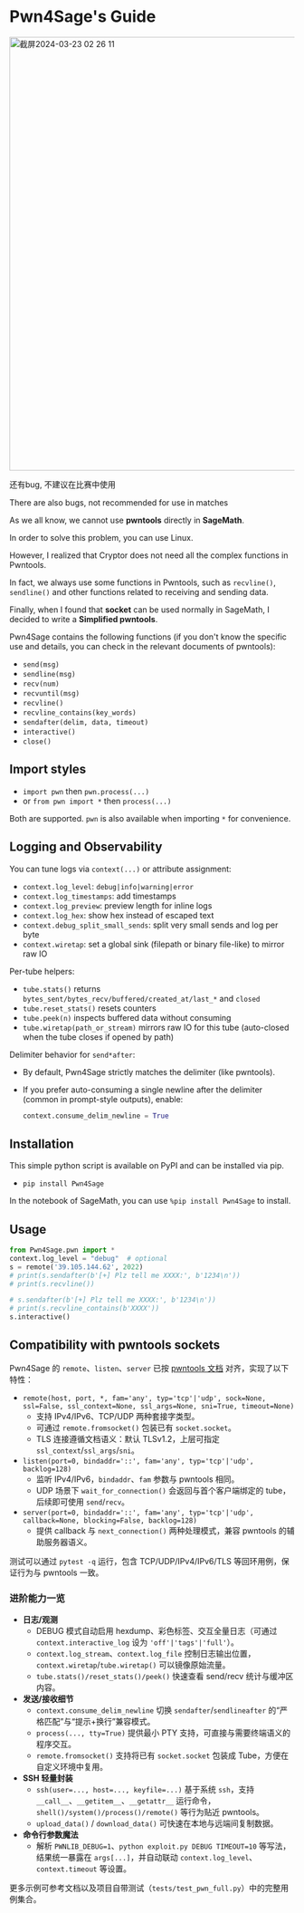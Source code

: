 # Pwn4Sage's Guide

<img width="766" alt="截屏2024-03-23 02 26 11" src="https://github.com/n-WN/Pwn4Sage/assets/30841158/a082f0c8-4705-494f-89d3-d8dde9b94c7e">

还有bug, 不建议在比赛中使用

There are also bugs, not recommended for use in matches

As we all know, we cannot use **pwntools** directly in **SageMath**.

In order to solve this problem, you can use Linux.

However, I realized that Cryptor does not need all the complex functions in Pwntools.

In fact, we always use some functions in Pwntools, such as `recvline()`, `sendline()` and other functions related to receiving and sending data.

Finally, when I found that **socket** can be used normally in SageMath, I decided to write a **Simplified pwntools**.

Pwn4Sage contains the following functions (if you don't know the specific use and details, you can check in the relevant documents of pwntools):

- `send(msg)`
- `sendline(msg)`
- `recv(num)`
- `recvuntil(msg)`
- `recvline()`
- `recvline_contains(key_words)`
- `sendafter(delim, data, timeout)`
- `interactive()`
- `close()`

## Import styles

- `import pwn` then `pwn.process(...)`
- or `from pwn import *` then `process(...)`

Both are supported. `pwn` is also available when importing `*` for convenience.

## Logging and Observability

You can tune logs via `context(...)` or attribute assignment:

- `context.log_level`: `debug|info|warning|error`
- `context.log_timestamps`: add timestamps
- `context.log_preview`: preview length for inline logs
- `context.log_hex`: show hex instead of escaped text
- `context.debug_split_small_sends`: split very small sends and log per byte
- `context.wiretap`: set a global sink (filepath or binary file-like) to mirror raw IO

Per-tube helpers:

- `tube.stats()` returns `bytes_sent/bytes_recv/buffered/created_at/last_*` and `closed`
- `tube.reset_stats()` resets counters
- `tube.peek(n)` inspects buffered data without consuming
- `tube.wiretap(path_or_stream)` mirrors raw IO for this tube (auto-closed when the tube closes if opened by path)

Delimiter behavior for `send*after`:

- By default, Pwn4Sage strictly matches the delimiter (like pwntools).
- If you prefer auto-consuming a single newline after the delimiter (common in prompt-style outputs), enable:

  ```python
  context.consume_delim_newline = True
  ```

## Installation


This simple python script is available on PyPI and can be installed via pip. 

- `pip install Pwn4Sage`

In the notebook of SageMath, you can use `%pip install Pwn4Sage` to install.

## Usage

```python
from Pwn4Sage.pwn import *
context.log_level = "debug"  # optional
s = remote('39.105.144.62', 2022)
# print(s.sendafter(b'[+] Plz tell me XXXX:', b'1234\n'))
# print(s.recvline())

# s.sendafter(b'[+] Plz tell me XXXX:', b'1234\n'))
# print(s.recvline_contains(b'XXXX'))
s.interactive()
```


## Compatibility with pwntools sockets

Pwn4Sage 的 `remote`、`listen`、`server` 已按 [pwntools 文档](https://docs.pwntools.com/en/latest/tubes/sockets.html#) 对齐，实现了以下特性：

- `remote(host, port, *, fam='any', typ='tcp'|'udp', sock=None, ssl=False, ssl_context=None, ssl_args=None, sni=True, timeout=None)`
  - 支持 IPv4/IPv6、TCP/UDP 两种套接字类型。
  - 可通过 `remote.fromsocket()` 包装已有 `socket.socket`。
  - TLS 连接遵循文档语义：默认 TLSv1.2，上层可指定 `ssl_context`/`ssl_args`/`sni`。
- `listen(port=0, bindaddr='::', fam='any', typ='tcp'|'udp', backlog=128)`
  - 监听 IPv4/IPv6，`bindaddr`、`fam` 参数与 pwntools 相同。
  - UDP 场景下 `wait_for_connection()` 会返回与首个客户端绑定的 tube，后续即可使用 `send`/`recv`。
- `server(port=0, bindaddr='::', fam='any', typ='tcp'|'udp', callback=None, blocking=False, backlog=128)`
  - 提供 callback 与 `next_connection()` 两种处理模式，兼容 pwntools 的辅助服务器语义。

测试可以通过 `pytest -q` 运行，包含 TCP/UDP/IPv4/IPv6/TLS 等回环用例，保证行为与 pwntools 一致。

### 进阶能力一览

- **日志/观测**
  - DEBUG 模式自动启用 hexdump、彩色标签、交互全量日志（可通过 `context.interactive_log` 设为 `'off'|'tags'|'full'`）。
  - `context.log_stream`、`context.log_file` 控制日志输出位置，`context.wiretap`/`tube.wiretap()` 可以镜像原始流量。
  - `tube.stats()/reset_stats()/peek()` 快速查看 send/recv 统计与缓冲区内容。
- **发送/接收细节**
  - `context.consume_delim_newline` 切换 `sendafter`/`sendlineafter` 的“严格匹配”与“提示+换行”兼容模式。
  - `process(..., tty=True)` 提供最小 PTY 支持，可直接与需要终端语义的程序交互。
  - `remote.fromsocket()` 支持将已有 `socket.socket` 包装成 Tube，方便在自定义环境中复用。
- **SSH 轻量封装**
  - `ssh(user=..., host=..., keyfile=...)` 基于系统 `ssh`，支持 `__call__`、`__getitem__`、`__getattr__` 运行命令，`shell()/system()/process()/remote()` 等行为贴近 pwntools。
  - `upload_data()` / `download_data()` 可快速在本地与远端间复制数据。
- **命令行参数魔法**
  - 解析 `PWNLIB_DEBUG=1`、`python exploit.py DEBUG TIMEOUT=10` 等写法，结果统一暴露在 `args[...]`，并自动联动 `context.log_level`、`context.timeout` 等设置。

更多示例可参考文档以及项目自带测试（`tests/test_pwn_full.py`）中的完整用例集合。
